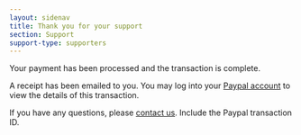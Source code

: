 ```yaml
---
layout: sidenav
title: Thank you for your support
section: Support
support-type: supporters
---
```


Your payment has been processed and the transaction is complete.

A receipt has been emailed to you. You may log into your [Paypal account](https://www.paypal.com) to view the details of this transaction.

If you have any questions, please [contact us](mailto:feedback@doaj.org). Include the Paypal transaction ID.
